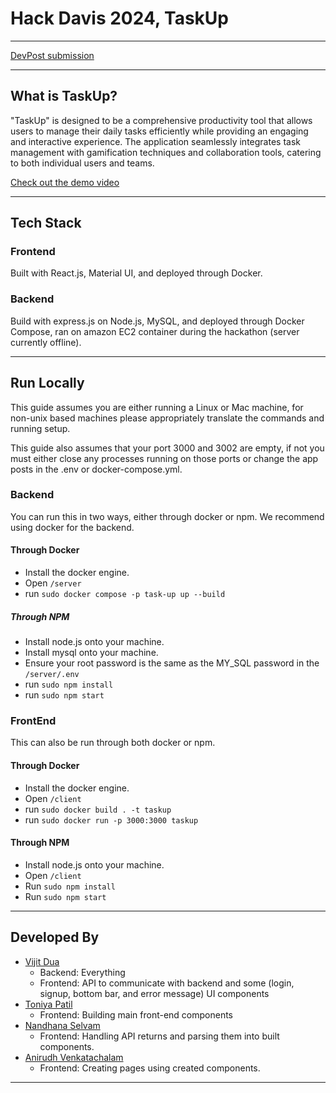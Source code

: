 # Hack Davis 2024, TaskUp 

---

[DevPost submission](https://devpost.com/software/taskup-fi8jkh)

---

## What is TaskUp?

"TaskUp" is designed to be a comprehensive productivity tool that allows users to manage their daily tasks efficiently
while providing an engaging and interactive experience. The application seamlessly integrates task management with 
gamification techniques and collaboration tools, catering to both individual users and teams.

[Check out the demo video](https://youtu.be/s_a5ya_JwBQ)

---

## Tech Stack

### Frontend

Built with React.js, Material UI, and deployed through Docker.

### Backend

Build with express.js on Node.js, MySQL, and deployed through Docker Compose, ran on amazon EC2 container during the hackathon (server currently offline).

---

## Run Locally

This guide assumes you are either running a Linux or Mac machine, for non-unix based machines please
appropriately translate the commands and running setup.

This guide also assumes that your port 3000 and 3002 are empty, if not you must either close any processes running on 
those ports or change the app posts in the .env or docker-compose.yml.

### Backend

You can run this in two ways, either through docker or npm. We recommend using docker for the backend.

#### Through Docker

- Install the docker engine.
- Open `/server`
- run `sudo docker compose -p task-up up --build`


##### Through NPM

- Install node.js onto your machine.
- Install mysql onto your machine.
- Ensure your root password is the same as the MY_SQL password in the `/server/.env`
- run `sudo npm install`
- run `sudo npm start`

### FrontEnd

This can also be run through both docker or npm.

#### Through Docker

- Install the docker engine.
- Open `/client`
- run `sudo docker build . -t taskup`
- run `sudo docker run -p 3000:3000 taskup`

#### Through NPM

- Install node.js onto your machine.
- Open `/client`
- Run `sudo npm install`
- Run `sudo npm start`

---

## Developed By
- [Vijit Dua](https://github.com/vijitdua) 
    - Backend: Everything
    - Frontend: API to communicate with backend and some (login, signup, bottom bar, and error message) UI components
- [Toniya Patil](https://github.com/tbpatil)
  - Frontend: Building main front-end components
- [Nandhana Selvam](https://github.com/nandhanaselvam) 
    - Frontend: Handling API returns and parsing them into built components.
- [Anirudh Venkatachalam](https://github.com/anirudhvee)
    - Frontend: Creating pages using created components.

---
